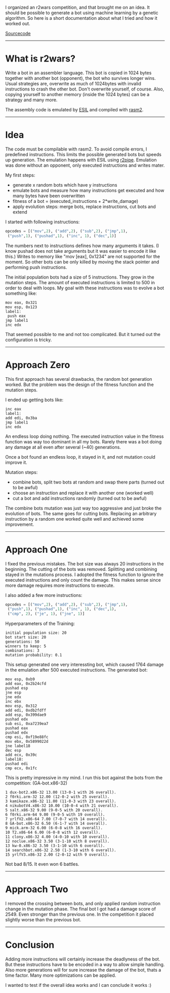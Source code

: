 
I organized an r2wars competition, and that brought me on an idea. It should be possible to generate a bot using machine learning by a genetic algorithm. So here is a short documentation about what I tried and 
how it worked out.

[Sourcecode](https://github.com/gast04/AI-Stuff/tree/master/BotGeneration)

___
# What is r2wars?
Write a bot in an assembler language. This bot is copied in 1024 bytes together with another bot (opponent), the bot who survives longer wins. Usual strategies are, overwrite as much of 1024bytes with invalid instructions to crash the other bot. Don't overwrite yourself, of course. Also, copying yourself to another memory (inside the 1024 bytes) can be a strategy and many more.

The assembly code is emulated by [ESIL](https://radare.gitbooks.io/radare2book/disassembling/esil.html)
and compiled with [rasm2](https://r2wiki.readthedocs.io/en/latest/tools/rasm2/).

___
# Idea

The code must be compilable with rasm2. To avoid compile errors, I predefined instructions. This limits the possible generated bots but speeds up generation. The emulation happens with ESIL using [r2pipe](https://github.com/radareorg/radare2-r2pipe). Emulation was done without an opponent, only executed instructions and writes mater.

My first steps: 
* generate x random bots which have y instructions
* emulate bots and measure how many instructions get executed and how many bytes have been overwritten
* fitness of a bot = (executed_instructions + 2*write_damage)
* apply evolution steps: merge bots, replace instructions, cut bots and extend

I started with following instructions: 
```Python
opcodes = [("mov",2), ("add",2), ("sub",2), ("jmp",1), 
 ("push",1), ("pushad",1), ("inc", 1), ("dec",1)]
```

The numbers next to instructions defines how many arguments it takes. (I know pushad does not take arguments but it
was easier to encode it like this.) Writes to memory like "mov [eax], 0x1234" are not supported for the moment. So 
other bots can be only killed by moving the stack pointer and performing push instructions.

The initial population bots had a size of 5 instructions. They grow in the mutation steps. The amount of executed instructions is limited to 500 in order to deal with loops. My goal with these instructions was to evolve a bot something like:
```
mov eax, 0x321
mov esp, 0x123
label1:
 push eax
jmp label1
inc edx
```

That seemed possible to me and not too complicated. But it turned out the configuration is tricky.

___
# Approach Zero

This first approach has several drawbacks, the random bot generation worked. But the problem was the design of the fitness function and the mutation steps.

I ended up getting bots like:
```
inc eax
label1:
add edi, 0x3ba
jmp label1
inc edx
```

An endless loop doing nothing. The executed instruction value in the fitness function was way too dominant in all my bots. Rarely there was a bot doing any damage at all even after several (~40) generations.

Once a bot found an endless loop, it stayed in it, and not mutation could improve it.

Mutation steps:
* combine bots, split two bots at random and swap there parts (turned out to be awful)
* choose an instruction and replace it with another one (worked well)
* cut a bot and add instructions randomly (turned out to be awful)

The combine bots mutation was just way too aggressive and just broke the evolution of bots. The same goes for cutting bots. Replacing an arbitrary instruction by a random one worked quite well and achieved some improvement.


___
# Approach One

I fixed the previous mistakes. The bot size was always 20 instructions in the beginning. The cutting of the bots was removed. Splitting and combining stayed in the mutations process. I adopted the fitness function to ignore the executed instructions and only count the damage. This makes sense since more damage requires more instructions to execute.

I also added a few more instructions: 
```Python
opcodes = [("mov",2), ("add",2), ("sub",2), ("jmp",1), 
 ("push",1), ("pushad",1), ("inc", 1), ("dec",1), 
 ("cmp", 2), ("je", 1), ("jne", 1)]
```

Hyperparameters of the Training:
```
initial population size: 20
bot start size: 20
generations: 50
winners to keep: 5
combinations: 3
mutation probability: 0.1
```

This setup generated one very interessting bot, which caused 1764 damage in the emulation after
500 executed instructions. The generated bot:
```
mov esp, 0xb9
add eax, 0x2b24cfd
pushad esp
jne esp
jne edx
inc ebx
mov esp, 0x312
add edi, 0xdb2fdff
add esp, 0x399dae9
pushad edx
sub esi, 0xa7239ea7
pushad eax
pushad edx
cmp esi, 0xf19e88fc
mov ebx, 0x5899022d
jne label18
dec esp
add ecx, 0x39c
label18:
pushad edi
cmp ecx, 0x1fc
```

This is pretty impressive in my mind. I run this bot against the bots from the competition: 
(GA-bot.x86-32)
```
1 dux-bot2.x86-32 13.00 (13-0-1 with 26 overall).
2 f0rki.arm-32 12.00 (12-0-2 with 25 overall).
3 kamikaze.x86-32 11.00 (11-0-3 with 23 overall).
4 nikubotV4.x86-32 10.00 (10-0-4 with 21 overall).
5 salt.x86-32 9.00 (9-0-5 with 20 overall).
6 f0rki.arm-64 9.00 (9-0-5 with 19 overall).
7 yrlfV2.x86-64 7.00 (7-0-7 with 14 overall).
8 GA-bot.x86-32 6.50 (6-1-7 with 14 overall).
9 mick.arm-32 6.00 (6-0-8 with 16 overall).
10 T2.x86-64 6.00 (6-0-8 with 12 overall).
11 clony.x86-32 4.00 (4-0-10 with 10 overall).
12 noclue.x86-32 3.50 (3-1-10 with 8 overall).
13 kw-0.x86-32 3.50 (3-1-10 with 6 overall).
14 searchbot.x86-32 2.50 (1-3-10 with 6 overall).
15 yrlfV3.x86-32 2.00 (2-0-12 with 9 overall).
```

Not bad 8/15. It even won 6 battles.


___
# Approach Two

I removed the crossing between bots, and only applied random instruction change in the mutation phase. The final bot I got had a damage score of 2549. Even stronger than the previous one. In the competition it placed slightly worse than the previous bot.

___
# Conclusion

Adding more instructions will certainly increase the deadlyness of the bot. 
But these instructions have to be encoded in a way to allow simple handling. Also 
more generations will for sure increase the damage of the bot, thats a time factor.
Many more optimizations can be applied. 

I wanted to test if the overall idea works and I can conclude it works :)

